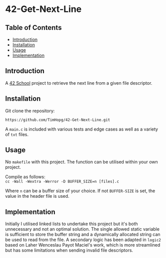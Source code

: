 # 42-Get-Next-Line

## Table of Contents

- [Introduction](#introduction)
- [Installation](#installation)
- [Usage](#usage)
- [Implementation](#implementation)

## Introduction

A [42 School](https://www.42network.org/) project to retrieve the next line from a given file descriptor.

## Installation

Git clone the repository:

```shell
https://github.com/TimHopg/42-Get-Next-Line.git
```

A `main.c` is included with various tests and edge cases as well as a variety of `txt` files.

## Usage

No `makefile` with this project. The function can be utilised within your own project.

Compile as follows:  
`cc -Wall -Wextra -Werror -D BUFFER_SIZE=n [files].c`

Where `n` can be a buffer size of your choice. If not `BUFFER-SIZE` is set, the value in the header file is used.

## Implementation

Initially I utilised linked lists to undertake this project but it's both unnecessary and not an optimal solution. The single allowed static variable is sufficient to store the buffer string and a dynamically allocated string can be used to read from the file. A secondary logic has been adapted in `logic2` based on Laher Wenceslau Payot Maciel's work, which is more streamlined but has some limitations when sending invalid file descriptors.
